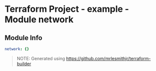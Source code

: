 # Terraform Project - example - Module network

## Module Info

```yaml
network: {}

```

> NOTE: Generated using https://github.com/mrlesmithjr/terraform-builder